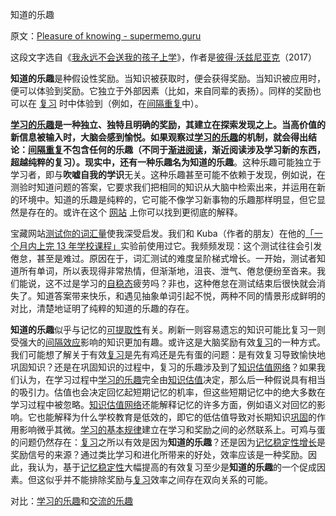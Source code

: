 知道的乐趣

原文：[Pleasure of knowing - supermemo.guru](https://supermemo.guru/wiki/Pleasure_of_knowing)

这段文字选自《[我永远不会送我的孩子上学](https://supermemo.guru/wiki/Problem_of_Schooling)》，作者是[彼得·沃兹尼亚克](https://supermemo.guru/wiki/Piotr_Wozniak)（2017）

**知道的乐趣**是种假设性奖励。当知识被获取时，便会获得奖励。当知识被应用时，便可以体验到奖励。它独立于外部因素（比如，来自同辈的表扬）。同样的奖励也可以在 [复习](https://supermemo.guru/wiki/Review) 时中体验到（例如，在[间隔重复](https://supermemo.guru/wiki/Spaced_repetition)中）。

**[学习的乐趣](https://supermemo.guru/wiki/Pleasure_of_learning)**是一种独立、独特且明确的奖励，其建立在探索发现之上。当高价值的新信息被输入时，大脑会感到愉悦。如果观察过[学习的乐趣](https://supermemo.guru/wiki/Pleasure_of_learning)的机制，就会得出结论：[间隔重复](https://supermemo.guru/wiki/Spaced_repetition)不包含任何的乐趣（不同于[渐进阅读](https://supermemo.guru/wiki/Incremental_reading)，渐近阅读涉及学习新的东西，超越纯粹的复习）。现实中，还有一种乐趣名为**知道的乐趣**。这种乐趣可能独立于学习者，即与**吹嘘自我的学识**无关。这种乐趣甚至可能不依赖于发现，例如说，在测验时知道问题的答案，它要求我们把相同的知识从大脑中检索出来，并运用在新的环境中。知道的乐趣是纯粹的，它可能不像学习新事物的乐趣那样明显，但它显然是存在的。或许在这个 [网站](https://supermemo.guru/wiki/SuperMemo_Guru) 上你可以找到更彻底的解释。

宝藏网站[测试你的词汇量](http://testyourvocab.com/)使我深受启发。我们和 Kuba（作者的朋友）在他的[「一个月内上完 13 年学校课程」](https://supermemo.guru/wiki/13_years_of_school_in_a_month)实验前使用过它。我频频发现：这个测试往往会引发倦怠，甚至是难过。原因在于，词汇测试的难度呈阶梯式增长。一开始，测试者知道所有单词，所以表现得非常热情，但渐渐地，沮丧、泄气、倦怠便纷至沓来。我们能说，这不过是学习的[自稳态](https://supermemo.guru/wiki/Homeostatic)疲劳吗？非也，这种倦怠在测试结束后很快就会消失了。知道答案带来快乐，和遇见抽象单词引起不悦，两种不同的情景形成鲜明的对比，清楚地证明了纯粹的知道的乐趣的存在。

**知道的乐趣**似乎与记忆的[可提取性](https://supermemo.guru/wiki/Memory_retrievability)有关。刷新一则容易遗忘的知识可能比复习一则受强大的[间隔效应](https://supermemo.guru/wiki/Spacing_effect)影响的知识更加有趣。或许这是大脑奖励有效[复习](https://supermemo.guru/wiki/Review)的一种方式。我们可能想了解关于有效[复习](https://supermemo.guru/wiki/Review)是先有鸡还是先有蛋的问题：是有效复习导致愉快地巩固知识？还是在巩固知识的过程中，复习的乐趣涉及到了[知识估值网络](https://supermemo.guru/wiki/Knowledge_valuation_network)？如果我们认为，在学习过程中[学习的乐趣](https://supermemo.guru/wiki/Pleasure_of_learning)完全由[知识估值](https://supermemo.guru/wiki/Knowledge_valuation_network)决定，那么后一种假说具有相当的吸引力。估值也会决定回忆起短期记忆的机率，但这些短期记忆中的绝大多数在学习过程中被忽略。[知识估值网络](https://supermemo.guru/wiki/Knowledge_valuation_network)还能解释记忆的许多方面，例如语义对回忆的影响。它也能解释为什么学校教育是低效的，即它的低估值导致对长期知识[巩固](https://supermemo.guru/wiki/Consolidation)的作用影响微乎其微。[学习的基本规律](https://supermemo.guru/wiki/Fundamental_law_of_learning)建立在学习和奖励之间的必然联系上。可鸡与蛋的问题仍然存在：[复习](https://supermemo.guru/wiki/Review)之所以有效是因为**知道的乐趣**？还是因为[记忆稳定性增长](https://supermemo.guru/wiki/Stability_increase)是奖励信号的来源？通过类比学习和进化所带来的好处，效率应该是一种奖励。因此，我认为，基于[记忆稳定性](https://supermemo.guru/wiki/Stability)大幅提高的有效复习至少是**知道的乐趣**的一个促成因素。但这似乎并不能排除奖励与[复习](https://supermemo.guru/wiki/Review)效率之间存在双向关系的可能。

对比：[学习的乐趣](https://supermemo.guru/wiki/Pleasure_of_learning)和[交流的乐趣](https://supermemo.guru/wiki/Pleasure_of_communication)